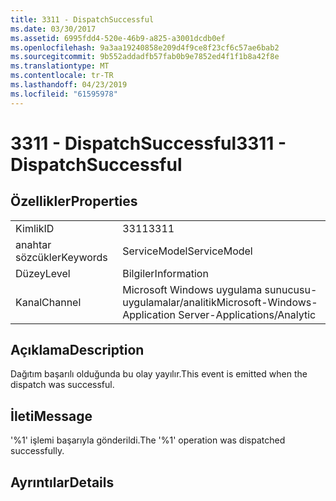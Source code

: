 ```yaml
---
title: 3311 - DispatchSuccessful
ms.date: 03/30/2017
ms.assetid: 6995fdd4-520e-46b9-a825-a3001dcdb0ef
ms.openlocfilehash: 9a3aa19240858e209d4f9ce8f23cf6c57ae6bab2
ms.sourcegitcommit: 9b552addadfb57fab0b9e7852ed4f1f1b8a42f8e
ms.translationtype: MT
ms.contentlocale: tr-TR
ms.lasthandoff: 04/23/2019
ms.locfileid: "61595978"
---
```

# <a name="3311---dispatchsuccessful"></a><span data-ttu-id="cb3a2-102">3311 - DispatchSuccessful</span><span class="sxs-lookup"><span data-stu-id="cb3a2-102">3311 - DispatchSuccessful</span></span>
## <a name="properties"></a><span data-ttu-id="cb3a2-103">Özellikler</span><span class="sxs-lookup"><span data-stu-id="cb3a2-103">Properties</span></span>  
  
|||  
|-|-|  
|<span data-ttu-id="cb3a2-104">Kimlik</span><span class="sxs-lookup"><span data-stu-id="cb3a2-104">ID</span></span>|<span data-ttu-id="cb3a2-105">3311</span><span class="sxs-lookup"><span data-stu-id="cb3a2-105">3311</span></span>|  
|<span data-ttu-id="cb3a2-106">anahtar sözcükler</span><span class="sxs-lookup"><span data-stu-id="cb3a2-106">Keywords</span></span>|<span data-ttu-id="cb3a2-107">ServiceModel</span><span class="sxs-lookup"><span data-stu-id="cb3a2-107">ServiceModel</span></span>|  
|<span data-ttu-id="cb3a2-108">Düzey</span><span class="sxs-lookup"><span data-stu-id="cb3a2-108">Level</span></span>|<span data-ttu-id="cb3a2-109">Bilgiler</span><span class="sxs-lookup"><span data-stu-id="cb3a2-109">Information</span></span>|  
|<span data-ttu-id="cb3a2-110">Kanal</span><span class="sxs-lookup"><span data-stu-id="cb3a2-110">Channel</span></span>|<span data-ttu-id="cb3a2-111">Microsoft Windows uygulama sunucusu-uygulamalar/analitik</span><span class="sxs-lookup"><span data-stu-id="cb3a2-111">Microsoft-Windows-Application Server-Applications/Analytic</span></span>|  
  
## <a name="description"></a><span data-ttu-id="cb3a2-112">Açıklama</span><span class="sxs-lookup"><span data-stu-id="cb3a2-112">Description</span></span>  
 <span data-ttu-id="cb3a2-113">Dağıtım başarılı olduğunda bu olay yayılır.</span><span class="sxs-lookup"><span data-stu-id="cb3a2-113">This event is emitted when the dispatch was successful.</span></span>  
  
## <a name="message"></a><span data-ttu-id="cb3a2-114">İleti</span><span class="sxs-lookup"><span data-stu-id="cb3a2-114">Message</span></span>  
 <span data-ttu-id="cb3a2-115">'%1' işlemi başarıyla gönderildi.</span><span class="sxs-lookup"><span data-stu-id="cb3a2-115">The '%1' operation was dispatched successfully.</span></span>  
  
## <a name="details"></a><span data-ttu-id="cb3a2-116">Ayrıntılar</span><span class="sxs-lookup"><span data-stu-id="cb3a2-116">Details</span></span>

